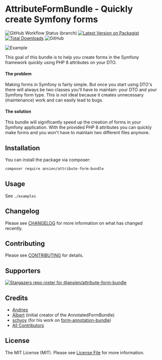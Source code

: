 # AttributeFormBundle - Quickly create Symfony forms

![GitHub Workflow Status (branch)](https://img.shields.io/github/workflow/status/ansien/attribute-form-bundle/Tests/master?label=Tests&logo=Tests)
[![Latest Version on Packagist](https://img.shields.io/packagist/v/ansien/attribute-form-bundle.svg)](https://packagist.org/packages/ansien/attribute-form-bundle)
[![Total Downloads](https://img.shields.io/packagist/dt/ansien/attribute-form-bundle.svg)](https://packagist.org/packages/ansien/attribute-form-bundle)
![GitHub](https://img.shields.io/github/license/ansien/attribute-form-bundle)

![Example](https://raw.githubusercontent.com/ansien/attribute-form-bundle/master/.github/readme_example.png)

This goal of this bundle is to help you create forms in the Symfony framework quickly using PHP 8 attributes on your DTO.

#### The problem
Making forms in Symfony is fairly simple. But once you start using DTO's there will always be two classes you'll have to maintain: 
your DTO and your Symfony form type. This is not ideal because it creates unnecessary (maintenance) work and can easily lead to bugs.

#### The solution
This bundle will significantly speed up the creation of forms in your Symfony application. With the provided PHP 8 
attributes you can quickly make forms and you won't have to maintain two different files anymore.

## Installation
You can install the package via composer:

```bash
composer require ansien/attribute-form-bundle
```

## Usage
See `./examples`

## Changelog
Please see [CHANGELOG](CHANGELOG.md) for more information on what has changed recently.

## Contributing
Please see [CONTRIBUTING](.github/CONTRIBUTING.md) for details.

## Supporters
[![Stargazers repo roster for @ansien/attribute-form-bundle](https://reporoster.com/stars/ansien/attribute-form-bundle)](https://github.com/ansien/attribute-form-bundle/stargazers)

## Credits
- [Andries](https://github.com/ansien)
- [Albert](https://github.com/abbert) (initial creator of the AnnotatedFormBundle)
- [schvoy](https://github.com/schvoy) (for his work on [form-annotation-bundle](https://github.com/eightmarq/form-annotation-bundle))
- [All Contributors](../../contributors)

## License

The MIT License (MIT). Please see [License File](LICENSE.md) for more information.
